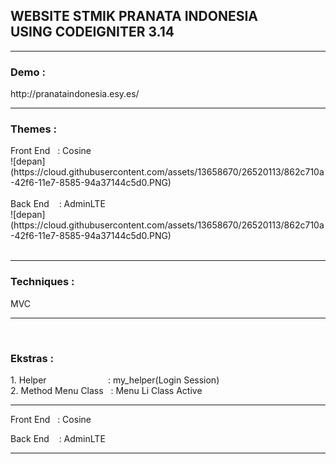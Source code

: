 <h2>WEBSITE STMIK PRANATA INDONESIA<br> USING CODEIGNITER 3.14</h2>
<hr>

<h3>Demo :</h3>
http://pranataindonesia.esy.es/
<hr>

<h3>Themes : </h3>
Front End &nbsp;&nbsp;: Cosine
<br>
![depan](https://cloud.githubusercontent.com/assets/13658670/26520113/862c710a-42f6-11e7-8585-94a37144c5d0.PNG) 
<br><br>
Back End &nbsp; &nbsp;: AdminLTE
<br>
![depan](https://cloud.githubusercontent.com/assets/13658670/26520113/862c710a-42f6-11e7-8585-94a37144c5d0.PNG)
<br><br>
<hr>

<h3>Techniques : </h3>MVC
<hr>&nbsp;

<h3>Ekstras : </h3>
1. Helper &nbsp; &nbsp; &nbsp; &nbsp; &nbsp; &nbsp; &nbsp; &nbsp; &nbsp; &nbsp; &nbsp; &nbsp;&nbsp;: my_helper(Login Session)
<br>
2. Method Menu Class &nbsp;&nbsp;: Menu Li Class Active
<hr>


Front End &nbsp;&nbsp;: Cosine <br>

Back End &nbsp; &nbsp;: AdminLTE <br>
<hr>
